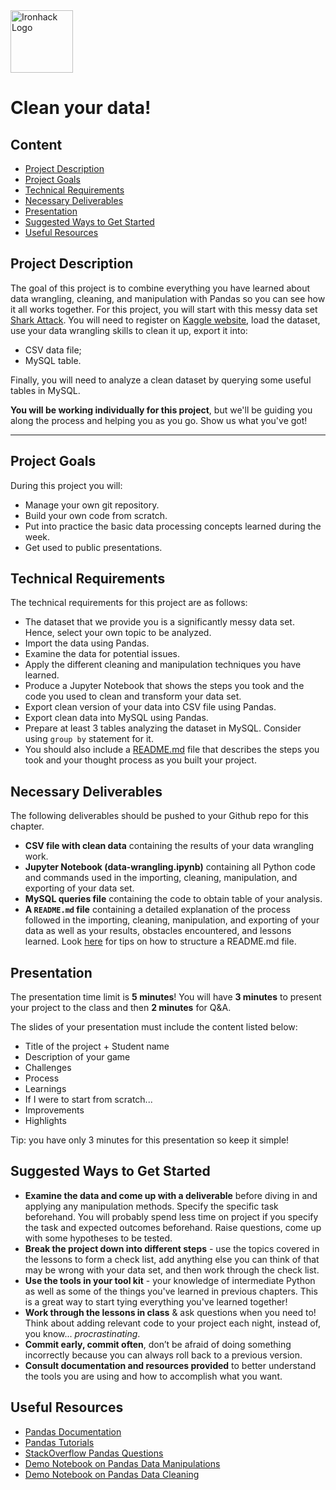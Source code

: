 <img src="https://bit.ly/2VnXWr2" alt="Ironhack Logo" width="100"/>

# Clean your data!
## Content
- [Project Description](#project-description)
- [Project Goals](#project-goals)
- [Technical Requirements](#technical-requirements)
- [Necessary Deliverables](#necessary-deliverables)
- [Presentation](#presentation)
- [Suggested Ways to Get Started](#suggested-ways-to-get-started)
- [Useful Resources](#useful-resources)

## Project Description

The goal of this project is to combine everything you have learned about data wrangling, cleaning, and manipulation with Pandas so you can see how it all works together. For this project, you will start with this messy data set [Shark Attack](https://www.kaggle.com/teajay/global-shark-attacks). 
You will need to register on [Kaggle website](https://www.kaggle.com), load the dataset, use your data wrangling skills to clean it up, export it into:
* CSV data file;
* MySQL table.

Finally, you will need to analyze a clean dataset by querying some useful tables in MySQL.

**You will be working individually for this project**, but we'll be guiding you along the process and helping you as you go. Show us what you've got!

---


## Project Goals

During this project you will:

- Manage your own git repository.
- Build your own code from scratch.
- Put into practice the basic data processing concepts learned during the week.
- Get used to public presentations.

## Technical Requirements

The technical requirements for this project are as follows:

* The dataset that we provide you is a significantly messy data set. Hence, select your own topic to be analyzed.
* Import the data using Pandas.
* Examine the data for potential issues.
* Apply the different cleaning and manipulation techniques you have learned.
* Produce a Jupyter Notebook that shows the steps you took and the code you used to clean and transform your data set.
* Export clean version of your data into CSV file using Pandas.
* Export clean data into MySQL using Pandas.
* Prepare at least 3 tables analyzing the dataset in MySQL. Consider using ``group by`` statement for it.
* You should also include a [README.md](./README-template.md) file that describes the steps you took and your thought process as you built your project.

## Necessary Deliverables

The following deliverables should be pushed to your Github repo for this chapter.

* **CSV file with clean data** containing the results of your data wrangling work.
* **Jupyter Notebook (data-wrangling.ipynb)** containing all Python code and commands used in the importing, cleaning, manipulation, and exporting of your data set.
* **MySQL queries file** containing the code to obtain table of your analysis.
* **A ``README.md`` file** containing a detailed explanation of the process followed in the importing, cleaning, manipulation, and exporting of your data as well as your results, obstacles encountered, and lessons learned.  Look [here](https://www.makeareadme.com/) for tips on how to structure a README.md file.

## Presentation

The presentation time limit is **5 minutes**! You will have **3 minutes** to present your project to the class and then **2 minutes** for Q&A.

The slides of your presentation must include the content listed below:

- Title of the project + Student name
- Description of your game
- Challenges
- Process
- Learnings
- If I were to start from scratch...
- Improvements
- Highlights

Tip: you have only 3 minutes for this presentation so keep it simple!

## Suggested Ways to Get Started

- **Examine the data and come up with a deliverable** before diving in and applying any manipulation methods. Specify the specific task beforehand. You will probably spend less time on project if you specify the task and expected outcomes beforehand. Raise questions, come up with some hypotheses to be tested.
- **Break the project down into different steps** - use the topics covered in the lessons to form a check list, add anything else you can think of that may be wrong with your data set, and then work through the check list.
- **Use the tools in your tool kit** - your knowledge of intermediate Python as well as some of the things you've learned in previous chapters. This is a great way to start tying everything you've learned together!
- **Work through the lessons in class** & ask questions when you need to! Think about adding relevant code to your project each night, instead of, you know... *procrastinating*.
- **Commit early, commit often**, don’t be afraid of doing something incorrectly because you can always roll back to a previous version.
- **Consult documentation and resources provided** to better understand the tools you are using and how to accomplish what you want.

## Useful Resources

* [Pandas Documentation](https://pandas.pydata.org/pandas-docs/stable/)
* [Pandas Tutorials](https://pandas.pydata.org/pandas-docs/stable/tutorials.html)
* [StackOverflow Pandas Questions](https://stackoverflow.com/questions/tagged/pandas)
* [Demo Notebook on Pandas Data Manipulations](https://github.com/Eldiias/Demo-Notebooks/blob/master/6.%20N5%20Pandas%20Manipulations.ipynb)
* [Demo Notebook on Pandas Data Cleaning](https://github.com/Eldiias/Demo-Notebooks/blob/master/7.%20N6%20Data%20Cleaning.ipynb)